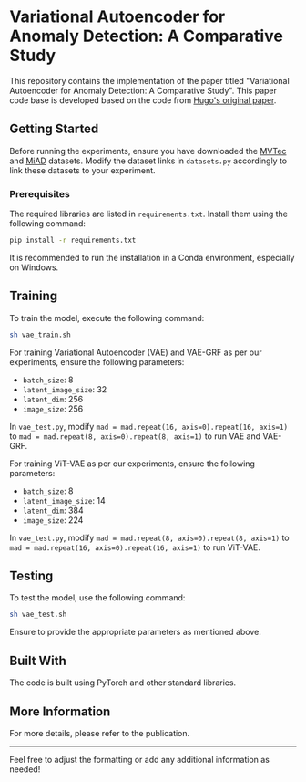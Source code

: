 
# Variational Autoencoder for Anomaly Detection: A Comparative Study

This repository contains the implementation of the paper titled "Variational Autoencoder for Anomaly Detection: A Comparative Study". This paper code base is developed based on the code from [Hugo's original paper](https://github.com/HGangloff/vae_grf).

## Getting Started

Before running the experiments, ensure you have downloaded the [MVTec](https://www.mvtec.com/company/research/datasets/mvtec-ad/downloads) and [MiAD](https://miad-2022.github.io/) datasets. Modify the dataset links in `datasets.py` accordingly to link these datasets to your experiment.

### Prerequisites

The required libraries are listed in `requirements.txt`. Install them using the following command:

```bash
pip install -r requirements.txt
```

It is recommended to run the installation in a Conda environment, especially on Windows.

## Training

To train the model, execute the following command:

```bash
sh vae_train.sh
```

For training Variational Autoencoder (VAE) and VAE-GRF as per our experiments, ensure the following parameters:

- `batch_size`: 8
- `latent_image_size`: 32
- `latent_dim`: 256
- `image_size`: 256

In `vae_test.py`, modify `mad = mad.repeat(16, axis=0).repeat(16, axis=1)` to `mad = mad.repeat(8, axis=0).repeat(8, axis=1)` to run VAE and VAE-GRF.

For training ViT-VAE as per our experiments, ensure the following parameters:

- `batch_size`: 8
- `latent_image_size`: 14
- `latent_dim`: 384
- `image_size`: 224

In `vae_test.py`, modify `mad = mad.repeat(8, axis=0).repeat(8, axis=1)` to `mad = mad.repeat(16, axis=0).repeat(16, axis=1)` to run ViT-VAE.

## Testing

To test the model, use the following command:

```bash
sh vae_test.sh
```

Ensure to provide the appropriate parameters as mentioned above.

## Built With

The code is built using PyTorch and other standard libraries.

## More Information

For more details, please refer to the publication.

---

Feel free to adjust the formatting or add any additional information as needed!